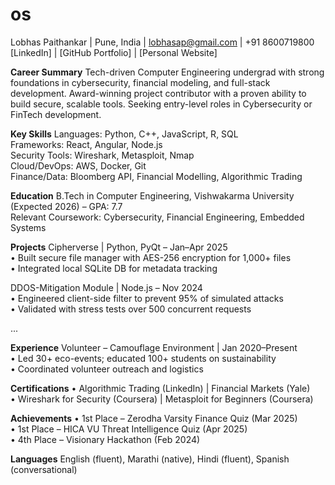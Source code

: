 # os


Lobhas Paithankar | Pune, India | lobhasap@gmail.com | +91 8600719800
[LinkedIn] | [GitHub Portfolio] | [Personal Website]

**Career Summary**
Tech-driven Computer Engineering undergrad with strong foundations in cybersecurity, financial modeling, and full-stack development. Award-winning project contributor with a proven ability to build secure, scalable tools. Seeking entry-level roles in Cybersecurity or FinTech development.

**Key Skills**
Languages: Python, C++, JavaScript, R, SQL  
Frameworks: React, Angular, Node.js  
Security Tools: Wireshark, Metasploit, Nmap  
Cloud/DevOps: AWS, Docker, Git  
Finance/Data: Bloomberg API, Financial Modelling, Algorithmic Trading  

**Education**
B.Tech in Computer Engineering, Vishwakarma University (Expected 2026) – GPA: 7.7  
Relevant Coursework: Cybersecurity, Financial Engineering, Embedded Systems

**Projects**
Cipherverse | Python, PyQt – Jan–Apr 2025  
• Built secure file manager with AES-256 encryption for 1,000+ files  
• Integrated local SQLite DB for metadata tracking  

DDOS-Mitigation Module | Node.js – Nov 2024  
• Engineered client-side filter to prevent 95% of simulated attacks  
• Validated with stress tests over 500 concurrent requests

...

**Experience**
Volunteer – Camouflage Environment | Jan 2020–Present  
• Led 30+ eco-events; educated 100+ students on sustainability  
• Coordinated volunteer outreach and logistics

**Certifications**
• Algorithmic Trading (LinkedIn) | Financial Markets (Yale)  
• Wireshark for Security (Coursera) | Metasploit for Beginners (Coursera)

**Achievements**
• 1st Place – Zerodha Varsity Finance Quiz (Mar 2025)  
• 1st Place – HICA VU Threat Intelligence Quiz (Apr 2025)  
• 4th Place – Visionary Hackathon (Feb 2024)

**Languages**
English (fluent), Marathi (native), Hindi (fluent), Spanish (conversational)
